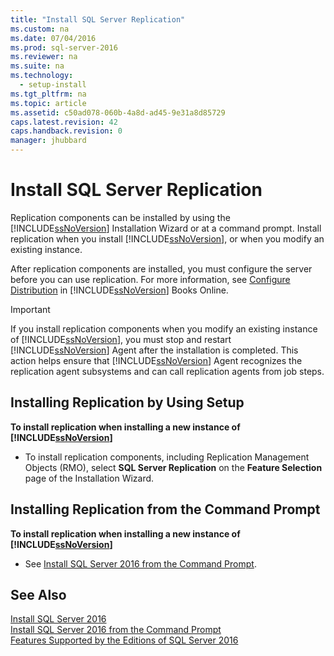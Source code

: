 ```yaml
---
title: "Install SQL Server Replication"
ms.custom: na
ms.date: 07/04/2016
ms.prod: sql-server-2016
ms.reviewer: na
ms.suite: na
ms.technology: 
  - setup-install
ms.tgt_pltfrm: na
ms.topic: article
ms.assetid: c50ad078-060b-4a8d-ad45-9e31a8d85729
caps.latest.revision: 42
caps.handback.revision: 0
manager: jhubbard
---
```

# Install SQL Server Replication
Replication components can be installed by using the [!INCLUDE[ssNoVersion](../../Topics/TopicNameContainA/tokens/ssNoVersion_md.md)] Installation Wizard or at a command prompt. Install replication when you install [!INCLUDE[ssNoVersion](../../Topics/TopicNameContainA/tokens/ssNoVersion_md.md)], or when you modify an existing instance.  
  
 After replication components are installed, you must configure the server before you can use replication. For more information, see [Configure Distribution](../../Topics/TopicNameNotContainA/Configure-Distribution.md) in [!INCLUDE[ssNoVersion](../../Topics/TopicNameContainA/tokens/ssNoVersion_md.md)] Books Online.  
  
> [!IMPORTANT]  
>  If you install replication components when you modify an existing instance of [!INCLUDE[ssNoVersion](../../Topics/TopicNameContainA/tokens/ssNoVersion_md.md)], you must stop and restart [!INCLUDE[ssNoVersion](../../Topics/TopicNameContainA/tokens/ssNoVersion_md.md)] Agent after the installation is completed. This action helps ensure that [!INCLUDE[ssNoVersion](../../Topics/TopicNameContainA/tokens/ssNoVersion_md.md)] Agent recognizes the replication agent subsystems and can call replication agents from job steps.  
  
## Installing Replication by Using Setup  
 **To install replication when installing a new instance of [!INCLUDE[ssNoVersion](../../Topics/TopicNameContainA/tokens/ssNoVersion_md.md)]**  
  
-   To install replication components, including Replication Management Objects (RMO), select **SQL Server Replication** on the **Feature Selection** page of the Installation Wizard.  
  
## Installing Replication from the Command Prompt  
 **To install replication when installing a new instance of [!INCLUDE[ssNoVersion](../../Topics/TopicNameContainA/tokens/ssNoVersion_md.md)]**  
  
-   See [Install SQL Server 2016 from the Command Prompt](../../Topics/TopicNameNotContainA/Install-SQL-Server-2016-from-the-Command-Prompt.md).  
  
## See Also  
 [Install SQL Server 2016](../../Topics/TopicNameNotContainA/Install-SQL-Server-2016.md)   
 [Install SQL Server 2016 from the Command Prompt](../../Topics/TopicNameNotContainA/Install-SQL-Server-2016-from-the-Command-Prompt.md)   
 [Features Supported by the Editions of SQL Server 2016](../../Topics/TopicNameNotContainA/Features-Supported-by-the-Editions-of-SQL-Server-2016.md)